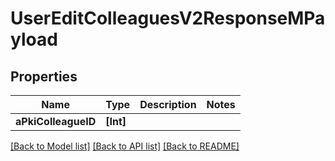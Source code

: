 # UserEditColleaguesV2ResponseMPayload

## Properties
Name | Type | Description | Notes
------------ | ------------- | ------------- | -------------
**aPkiColleagueID** | **[Int]** |  | 

[[Back to Model list]](../README.md#documentation-for-models) [[Back to API list]](../README.md#documentation-for-api-endpoints) [[Back to README]](../README.md)


